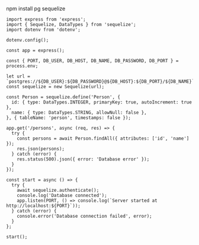 
  npm install pg sequelize


    import express from 'express';
    import { Sequelize, DataTypes } from 'sequelize';
    import dotenv from 'dotenv';

    dotenv.config();

    const app = express();

    const { PORT, DB_USER, DB_HOST, DB_NAME, DB_PASSWORD, DB_PORT } = process.env;

    let url = `postgres://${DB_USER}:${DB_PASSWORD}@${DB_HOST}:${DB_PORT}/${DB_NAME}`;
    const sequelize = new Sequelize(url);

    const Person = sequelize.define('Person', {
      id: { type: DataTypes.INTEGER, primaryKey: true, autoIncrement: true },
      name: { type: DataTypes.STRING, allowNull: false },
    }, { tableName: 'person', timestamps: false });

    app.get('/persons', async (req, res) => {
      try {
        const persons = await Person.findAll({ attributes: ['id', 'name'] });
        res.json(persons);
      } catch (error) {
        res.status(500).json({ error: 'Database error' });
      }
    });

    const start = async () => {
      try {
        await sequelize.authenticate();
        console.log('Database connected');
        app.listen(PORT, () => console.log(`Server started at http://localhost:${PORT}`));
      } catch (error) {
        console.error('Database connection failed', error);
      }
    };

    start();

